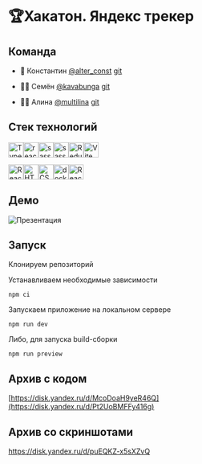 # 🏆Хакатон. Яндекс трекер

## Команда

- 🦖 Константин <a href="https://t.me/alter_const" target="_blank">@alter_const</a> [git](https://github.com/ConstantineEpifanov)

- 🧞‍♂️ Семён <a href="https://t.me/kavabunga" target="_blank">@kavabunga</a> [git](https://github.com/kavabunga)

- 🧘‍♀️ Алина <a href="https://t.me/multilina" target="_blank">@multilina</a> [git](https://github.com/AlinaLvova)

## Стек технологий

<img src="https://img.shields.io/badge/TypeScript-007ACC?style=for-the-badge&logo=typescript&logoColor=white" alt="TypeScript" height="30"/><img src="https://img.shields.io/badge/react-%2320232a.svg?style=for-the-badge&logo=react&logoColor=%2361DAFB" alt="react" height="30"/><img src="https://img.shields.io/badge/Sass-CC6699?style=for-the-badge&logo=sass&logoColor=white" alt="sass" height="30"/><img src="https://img.shields.io/badge/Material--UI-0081CB?style=for-the-badge&logo=material-ui&logoColor=white" alt="sass" height="30"/><img src="https://img.shields.io/badge/Redux-593D88?style=for-the-badge&logo=redux&logoColor=white" alt="Redux" height="30"/><img src="https://img.shields.io/badge/vite-%23646CFF.svg?style=for-the-badge&logo=vite&logoColor=white" alt="Vite" height="30"/>

<img src="https://img.shields.io/badge/React_Router-CA4245?style=for-the-badge&logo=react-router&logoColor=white" alt="React_Router" height="30"/><img src="https://img.shields.io/badge/HTML5-E34F26?style=for-the-badge&logo=html5&logoColor=white" alt="HTML5" height="30"/><img src="https://img.shields.io/badge/CSS3-1572B6?style=for-the-badge&logo=css3&logoColor=white" alt="CSS3" height="30"/><img src="https://img.shields.io/badge/docker-%230db7ed.svg?style=for-the-badge&logo=docker&logoColor=white" alt="docker" height="30"/><img src="https://img.shields.io/badge/React%20Hook%20Form-%23EC5990.svg?style=for-the-badge&logo=reacthookform&logoColor=white" alt="React_Router" height="30"/>

## Демо
<img src="https://s6.gifyu.com/images/S8l3a.gif" alt="Презентация"/>

## Запуск

Клонируем репозиторий

Устанавливаем необходимые зависимости

```gitbash
npm ci
```

Запускаем приложение на локальном сервере

```gitbash
npm run dev
```

Либо, для запуска build-сборки
```gitbash
npm run preview
```

## Архив с кодом

[https://disk.yandex.ru/d/McoDoaH9yeR46Q](https://disk.yandex.ru/d/Pt2UoBMFFy416g)

## Архив со скриншотами

https://disk.yandex.ru/d/puEQKZ-x5sXZvQ
